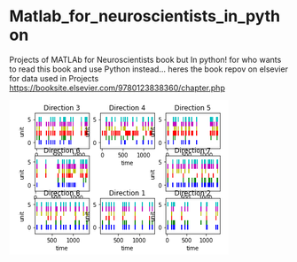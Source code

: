 # Matlab_for_neuroscientists_in_python
Projects of MATLAb for Neuroscientists book but In python!
for who wants to read this book and use Python instead...
heres the book repov on elsevier for data used in Projects
https://booksite.elsevier.com/9780123838360/chapter.php

![alt text](https://github.com/m-abdollahi/Matlab_for_neuroscientists_in_python/blob/main/raster.PNG)
